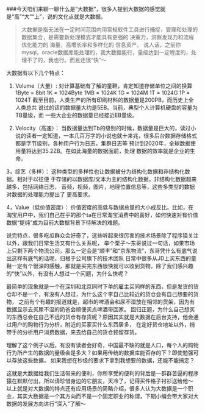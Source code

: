 ###今天咱们来聊一聊什么是“大数据”，很多人提到大数据的感觉就是“高”“大”“上”，说的文化点就是大数据。

> 大数据是指无法在一定时间范围内用常规软件工具进行捕捉，管理和处理的数据集合，是需要新处理模式才能具有更强的 决策力，洞察发现力和流程优化能力的 海量，高增长率和多样化的 信息资产。
说人话，之前你mysql，oracle数据库能处理的，我大数据能行，量级达到一定程度的，处理不了的，我也行。而且还很“快”〜

大数据有以下几个特点：

1. Volume（大量）:
对计算基础有了解的童鞋，肯定知道存储单位之间的换算
1Byte = 8bit 1K = 1024Byte 1MB = 1024K
1G = 1024M 1T = 1024G 1P = 1024T
截至目前，人类生产的所有印刷材料的数据量是200PB，而历史上全人类总共
说过的话的数据量大约是5EB。当前，典型个人计算机硬盘的容量为TB量级，而
一些大企业的数据量已经接近EB量级。

2. Velocity（高速）：
当数据量达到Tb的级别的时候，数据量是巨大的，读过小说的读者一定知道，一本几百万字的小说也就十来兆，很多后台数据存储格式都是字节级别，各种用户行为日志，集群日志等
预计到2020年，全球数据使用量将达到35.2ZB。在如此海量的数据面前，处理
数据的效率就是企业的生命。

3，综艺（多样）：
这种类型的多样性也让数据被分为结构化数据和非结构化数据。相对于以往便
于存储的以数据库/文本为主的结构化数据，非结构化数据越来越多，包括网络日志，
音频，视频，图片，地理位置信息等，这些多类型的数据对数据的处理能力提出了
更高要求。

4，Value（低价值密度）：
价值密度的高低与数据总量的大小成反比。比如，在淘宝用户中，我们自己在乎的那个ta在日常淘宝消费中的喜好，如何快速对有价值数据“提纯”成为目前大数据背景下待解决的难题。

说完特点，很多吃瓜群众会好奇了，这些听起来很厉害的技术场景除了程序猿关注以外，跟我们日常生活又有什么关系呢，
举个栗子〜东哥说过一句话，如果市场上只剩下两个物流公司，那么一定会是“顺丰”和“京东物流”，东哥凭什么有底气说出这样有底气的话呢，归根于公司旗下的技术团队
日常中很多从JD上买东西的童鞋一定有个很深的感触，那就是买完东西很快就可以收到货物，除了我们感兴趣的“快”以外，有没有人想过一个问题，为什么快呢？

最简单的现象就是一个在深圳和北京同时下单的雇主买同样的东西，但是发货的货仓却不是一个，有没有人想过，为什么这个李自己比较近的货仓会有自己想要的货物，
之前有个有趣的报道就是，超市的啤酒会和尿不湿放在相邻的货架，因为有数据显示去买尿不湿的奶爸会顺便买点啤酒带回家。
回归正题，为什么自己想买的东西总会在自己不远的货仓有存货呢？原因其实就是大数据在后台支持，他会通过用户的购物行为分析，附近的买家买什么东西居多，
在定好货仓地址以外，捎带手的分析用户消费数据，来去给自己的货仓预留存货。

理解了这个例子以后，有没有读者会好奇，中国最不缺的就是人口，每个人的购物行为所产生的数据的量级会是多大？如果用传统的数据库能否存的下？即使勉强可以存放这些数据，
如果我想在秒级的要求下拿到我想要的数据，还能不能搞定？

这就是大数据给我们生活带来的便利，你所享受的便利的背后是一群群苦逼的程序猿在默默付出，所以请珍惜身边的它朋友，天冷了，记得买件格子衬衫送给他〜
以上就是对大数据的特点还有应用场景的简略介绍，很多人认为大数据是一个职业，其实大数据是一个其方向而不是一个固定职业的称谓，下期小编会带大家对大数据的发展方向进行“深入”了解〜